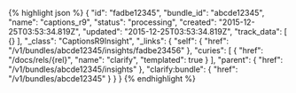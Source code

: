 {% highlight json %}
{
    "id": "fadbe12345",
    "bundle_id": "abcde12345",
    "name": "captions_r9",
    "status": "processing",
    "created": "2015-12-25T03:53:34.819Z",
    "updated": "2015-12-25T03:53:34.819Z",
    "track_data": [
        {}
    ],
    "_class": "CaptionsR9Insight",
    "_links": {
        "self": {
            "href": "/v1/bundles/abcde12345/insights/fadbe23456"
        },
        "curies": [
            {
                "href": "/docs/rels/{rel}",
                "name": "clarify",
                "templated": true
            }
        ],
        "parent": {
            "href": "/v1/bundles/abcde12345/insights"
        },
        "clarify:bundle": {
            "href": "/v1/bundles/abcde12345"
        }
    }
}
{% endhighlight %}